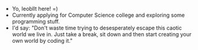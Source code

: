 - Yo, leobllt here! =)
- Currently applying for Computer Science college and exploring some programming stuff.
- I'd say: "Don't waste time trying to desesperately escape this caotic world we live in. Just take a break, sit down and then start creating your own world by coding it."
